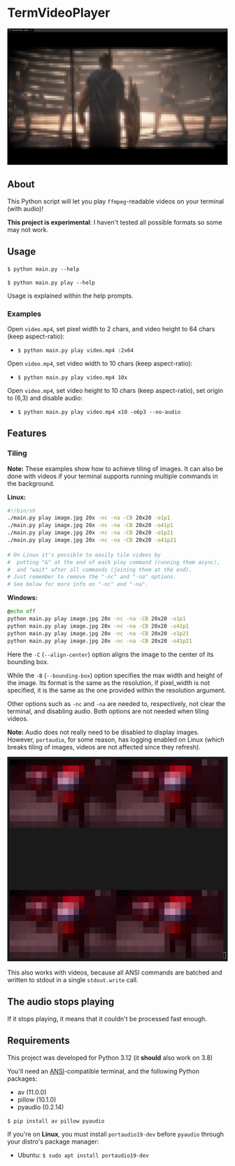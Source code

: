 # TermVideoPlayer

![](preview.png)

## About

This Python script will let you play `ffmpeg`-readable videos on your terminal (with audio)!

**This project is experimental**: I haven't tested all possible formats so some may not work.

## Usage

`$ python main.py --help`

`$ python main.py play --help`

Usage is explained within the help prompts.

### Examples

Open `video.mp4`, set pixel width to 2 chars, and video height to 64 chars (keep aspect-ratio):
- `$ python main.py play video.mp4 :2x64`

Open `video.mp4`, set video width to 10 chars (keep aspect-ratio):
- `$ python main.py play video.mp4 10x`

Open `video.mp4`, set video height to 10 chars (keep aspect-ratio), set origin to (6,3) and disable audio:
- `$ python main.py play video.mp4 x10 -o6p3 --no-audio`

## Features

### Tiling

**Note:** These examples show how to achieve tiling of images.
It can also be done with videos if your terminal supports running multiple commands in the background.

**Linux:**
```sh
#!/bin/sh
./main.py play image.jpg 20x -nc -na -CB 20x20 -o1p1
./main.py play image.jpg 20x -nc -na -CB 20x20 -o41p1
./main.py play image.jpg 20x -nc -na -CB 20x20 -o1p21
./main.py play image.jpg 20x -nc -na -CB 20x20 -o41p21

# On Linux it's possible to easily tile videos by
#  putting "&" at the end of each play command (running them async),
#  and "wait" after all commands (joining them at the end).
# Just remember to remove the "-nc" and "-na" options.
# See below for more info on "-nc" and "-na".
```

**Windows:**
```bat
@echo off
python main.py play image.jpg 20x -nc -na -CB 20x20 -o1p1
python main.py play image.jpg 20x -nc -na -CB 20x20 -o41p1
python main.py play image.jpg 20x -nc -na -CB 20x20 -o1p21
python main.py play image.jpg 20x -nc -na -CB 20x20 -o41p21
```

Here the `-C` (`--align-center`) option aligns the image to the center of its bounding box.

While the `-B` (`--bounding-box`) option specifies the max width and height of the image.
Its format is the same as the resolution, if pixel_width is not specified, it is the same as the one provided within the resolution argument.

Other options such as `-nc` and `-na` are needed to, respectively, not clear the terminal, and disabling audio.
Both options are not needed when tiling videos.

**Note:** Audio does not really need to be disabled to display images. However, `portaudio`, for some reason, has logging enabled on Linux
(which breaks tiling of images, videos are not affected since they refresh).

![Tiling Example Image](tiling.png)

This also works with videos, because all ANSI commands are batched and written to stdout in a single `stdout.write` call.

## The audio stops playing

If it stops playing, it means that it couldn't be processed fast enough.

## Requirements

This project was developed for Python 3.12 (it **should** also work on 3.8)

You'll need an [ANSI](https://en.wikipedia.org/wiki/ANSI_escape_code)-compatible terminal, and the following Python packages:
- av (11.0.0)
- pillow (10.1.0)
- pyaudio (0.2.14)

`$ pip install av pillow pyaudio`

If you're on **Linux**, you must install `portaudio19-dev` before `pyaudio` through your distro's package manager:
- Ubuntu: `$ sudo apt install portaudio19-dev`
